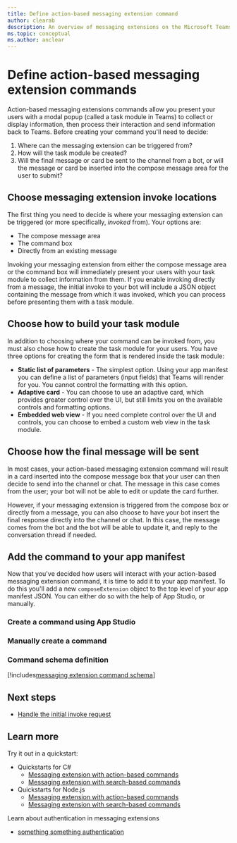 ```yaml
---
title: Define action-based messaging extension command
author: clearab
description: An overview of messaging extensions on the Microsoft Teams platform
ms.topic: conceptual
ms.author: anclear
---
```

# Define action-based messaging extension commands

Action-based messaging extensions commands allow you present your users with a modal popup (called a task module in Teams) to collect or display information, then process their interaction and send information back to Teams. Before creating your command you'll need to decide:

1. Where can the messaging extension can be triggered from?
1. How will the task module be created?
1. Will the final message or card be sent to the channel from a bot, or will the message or card be inserted into the compose message area for the user to submit?

## Choose messaging extension invoke locations

The first thing you need to decide is where your messaging extension can be triggered (or more specifically, *invoked* from). Your options are:

* The compose message area
* The command box
* Directly from an existing message

Invoking your messaging extension from either the compose message area or the command box will immediately present your users with your task module to collect information from them. If you enable invoking directly from a message, the initial invoke to your bot will include a JSON object containing the message from which it was invoked, which you can process before presenting them with a task module.

## Choose how to build your task module

In addition to choosing where your command can be invoked from, you must also chose how to create the task module for your users. You have three options for creating the form that is rendered inside the task module:

* **Static list of parameters** - The simplest option. Using your app manifest you can define a list of parameters (input fields) that Teams will render for you. You cannot control the formatting with this option.
* **Adaptive card** - You can choose to use an adaptive card, which provides greater control over the UI, but still limits you on the available controls and formatting options.
* **Embedded web view** - If you need complete control over the UI and controls, you can choose to embed a custom web view in the task module.

## Choose how the final message will be sent

In most cases, your action-based messaging extension command will result in a card inserted into the compose message box that your user can then decide to send into the channel or chat. The message in this case comes from the user; your bot will not be able to edit or update the card further.

However, if your messaging extension is triggered from the compose box or directly from a message, you can also choose to have your bot insert the final response directly into the channel or chat. In this case, the message comes from the bot and the bot will be able to update it, and reply to the conversation thread if needed.

## Add the command to your app manifest

Now that you've decided how users will interact with your action-based messaging extension command, it is time to add it to your app manifest. To do this you'll add a new `composeExtension` object to the top level of your app manifest JSON. You can either do so with the help of App Studio, or manually.

### Create a command using App Studio

### Manually create a command

### Command schema definition

[!includes[messaging extension command schema](~/includes/messaging-extension-command-schema.md)]

## Next steps

* [Handle the initial invoke request](~/messaging-extensions/how-to/action-based-commands/define-action-based-command.md)

## Learn more

Try it out in a quickstart:

* Quickstarts for C#
  * [Messaging extension with action-based commands](~/foo.md)
  * [Messaging extension with search-based commands](~/foo.md)
* Quickstarts for Node.js
  * [Messaging extension with action-based commands](~/foo.md)
  * [Messaging extension with search-based commands](~/foo.md)

Learn about authentication in messaging extensions

* [something something authentication](./foo.md)
